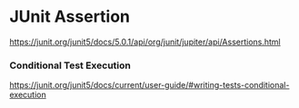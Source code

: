 # JUnit Assertion

https://junit.org/junit5/docs/5.0.1/api/org/junit/jupiter/api/Assertions.html





### Conditional Test Execution
https://junit.org/junit5/docs/current/user-guide/#writing-tests-conditional-execution